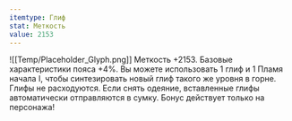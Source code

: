 ```yaml
---
itemtype: Глиф
stat: Меткость 
value: 2153
---
```

![[Temp/Placeholder_Glyph.png]]
Меткость +2153. Базовые характеристики пояса +4%. Вы можете использовать 1 глиф и 1 Пламя начала I, чтобы синтезировать новый глиф такого же уровня в горне. Глифы не расходуются. Если снять одеяние, вставленные глифы автоматически отправляются в сумку. Бонус действует только на персонажа!
